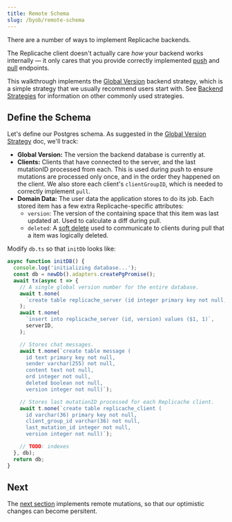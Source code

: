 ```yaml
---
title: Remote Schema
slug: /byob/remote-schema
---
```


There are a number of ways to implement Replicache backends.

The Replicache client doesn't actually care _how_ your backend works internally — it only cares that you provide correctly implemented [push](/reference/server-push.md) and [pull](/reference/server-pull.md) endpoints.

This walkthrough implements the [Global Version](/concepts/strategies/global-version) backend strategy, which is a simple strategy that we usually recommend users start with. See [Backend Strategies](/concepts/strategies/overview) for information on other commonly used strategies.

## Define the Schema

Let's define our Postgres schema. As suggested in the [Global Version Strategy](/concepts/strategies/global-version) doc, we'll track:

- **Global Version:** The version the backend database is currently at.
- **Clients:** Clients that have connected to the server, and the last mutationID processed from each. This is used during push to ensure mutations are processed only once, and in the order they happened on the client. We also store each client's `clientGroupID`, which is needed to correctly implement `pull`.
- **Domain Data:** The user data the application stores to do its job. Each stored item has a few extra Replicache-specific attributes:
  - `version`: The version of the containing space that this item was last updated at. Used to calculate a diff during pull.
  - `deleted`: A [soft delete](https://en.wiktionary.org/wiki/soft_deletion) used to communicate to clients during pull that a item was logically deleted.

Modify `db.ts` so that `initDb` looks like:

```ts
async function initDB() {
  console.log('initializing database...');
  const db = newDb().adapters.createPgPromise();
  await tx(async t => {
    // A single global version number for the entire database.
    await t.none(
      `create table replicache_server (id integer primary key not null, version integer)`,
    );
    await t.none(
      `insert into replicache_server (id, version) values ($1, 1)`,
      serverID,
    );

    // Stores chat messages.
    await t.none(`create table message (
      id text primary key not null,
      sender varchar(255) not null,
      content text not null,
      ord integer not null,
      deleted boolean not null,
      version integer not null)`);

    // Stores last mutationID processed for each Replicache client.
    await t.none(`create table replicache_client (
      id varchar(36) primary key not null,
      client_group_id varchar(36) not null,
      last_mutation_id integer not null,
      version integer not null)`);

    // TODO: indexes
  }, db);
  return db;
}
```

## Next

The [next section](./remote-mutations.md) implements remote mutations, so that our optimistic changes can become persitent.
